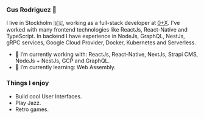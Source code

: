 ### Gus Rodriguez 👋

I live in Stockholm :sweden:, working as a full-stack developer at [0+X](https://0x.se). I've worked with many frontend technologies like ReactJs, React-Native and TypeScript. In backend I have experience in NodeJs, GraphQL, NestJs, gRPC services, Google Cloud Provider, Docker, Kubernetes and Serverless.

- 🔭 I’m currently working with: ReactJs, React-Native, NextJs, Strapi CMS, NodeJs + NestJs, GCP and GraphQL.
- 🌱 I’m currently learning: Web Assembly.

### Things I enjoy
- Build cool User Interfaces.
- Play Jazz.
- Retro games.
